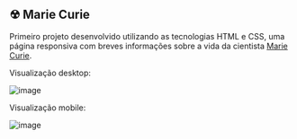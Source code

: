 ## ☢ Marie Curie
Primeiro projeto desenvolvido utilizando as tecnologias HTML e CSS, uma página responsiva com breves informações sobre a vida da cientista [Marie Curie](https://karinasasaki.github.io/Pagina-Marie_Curie/).  
  
Visualização desktop:

![image](https://github.com/karinasasaki/Pagina-Marie_Curie/assets/78616373/75cbac03-8f5e-41ad-9a8e-0cc699fb99c5)  
  
Visualização mobile:

![image](https://github.com/karinasasaki/Pagina-Marie_Curie/assets/78616373/1404b83a-30b4-4ca3-b2ca-b3210b0482c7)
